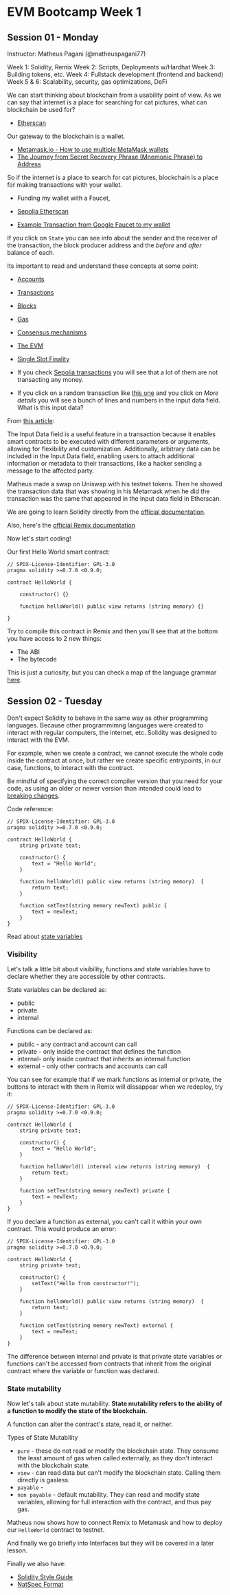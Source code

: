 # EVM Bootcamp Week 1

## Session 01 - Monday

Instructor: Matheus Pagani (@matheuspagani77)

Week 1: Solidity, Remix
Week 2: Scripts, Deployments w/Hardhat
Week 3: Building tokens, etc.
Week 4: Fullstack development (frontend and backend)
Week 5 & 6: Scalability, security, gas optimizations, DeFi

We can start thinking about blockchain from a usability point of view. As we can say that internet is a place for searching for cat pictures, what can blockchain be used for?

- [Etherscan](https://etherscan.io/)

Our gateway to the blockchain is a wallet.

- [Metamask.io - How to use multiple MetaMask wallets](https://support.metamask.io/managing-my-wallet/using-metamask/how-to-use-multiple-metamask-wallets/)
- [The Journey from Secret Recovery Phrase (Mnemonic Phrase) to Address](https://medium.com/mycrypto/the-journey-from-mnemonic-phrase-to-address-6c5e86e11e14)

So if the internet is a place to search for cat pictures, blockchain is a place for making transactions with your wallet.

- Funding my wallet with a Faucet,

- [Sepolia Etherscan](https://sepolia.etherscan.io/)

- [Example Transaction from Google Faucet to my wallet](https://sepolia.etherscan.io/tx/0x6102ee028a9c4f565bf20b3f59c93825d28b2a563471ab1d7196d8323ee281ad)

If you click on `State` you can see info about the sender and the receiver of the transaction, the block producer address and the _before_ and _after_ balance of each.

Its important to read and understand these concepts at some point:

- [Accounts](https://ethereum.org/en/developers/docs/accounts/)
- [Transactions](https://ethereum.org/en/developers/docs/transactions/)
- [Blocks](https://ethereum.org/en/developers/docs/blocks/)
- [Gas](https://ethereum.org/en/developers/docs/gas/)
- [Consensus mechanisms](https://ethereum.org/en/developers/docs/consensus-mechanisms/)
- [The EVM](https://ethereum.org/en/developers/docs/evm/)
- [Single Slot Finality](https://ethereum.org/en/roadmap/single-slot-finality)

- If you check [Sepolia transactions](https://sepolia.etherscan.io/txs) you will see that a lot of them are not transacting any money.

- If you click on a random transaction like [this one](https://sepolia.etherscan.io/tx/0x14d53b5a0f374ad64d44a773434cb5cc84e4e0db2dd5b671fbfd57d70e36fd2c) and you click on _More details_ you will see a bunch of lines and numbers in the input data field. What is this input data?

From [this article](https://info.etherscan.com/understanding-transaction-input-data/):

The Input Data field is a useful feature in a transaction because it enables smart contracts to be executed with different parameters or arguments, allowing for flexibility and customization. Additionally, arbitrary data can be included in the Input Data field, enabling users to attach additional information or metadata to their transactions, like a hacker sending a message to the affected party.

Matheus made a swap on Uniswap with his testnet tokens. Then he showed the transaction data that was showing in his Metamask when he did the transaction was the same that appeared in the input data field in Etherscan.

We are going to learn Solidity directly from the [official documentation](https://docs.soliditylang.org/en/v0.8.28/).

Also, here's the [official Remix documentation](https://remix-ide.readthedocs.io/en/latest/)

Now let's start coding!

Our first Hello World smart contract:

```solidity
// SPDX-License-Identifier: GPL-3.0
pragma solidity >=0.7.0 <0.9.0;

contract HelloWorld {

    constructor() {}

    function helloWorld() public view returns (string memory) {}

}
```

Try to compile this contract in Remix and then you'll see that at the bottom you have access to 2 new things:

- The ABI
- The bytecode

This is just a curiosity, but you can check a map of the language grammar [here](https://docs.soliditylang.org/en/v0.8.28/layout-of-source-files.html).

## Session 02 - Tuesday

Don't expect Solidity to behave in the same way as other programming languages. Because other programmimng languages were created to interact with regular computers, the internet, etc. Solidity was designed to interact with the EVM.

For example, when we create a contract, we cannot execute the whole code inside the contract at once, but rather we create specific entrypoints, in our case, functions, to interact with the contract.

Be mindful of specifying the correct compiler version that you need for your code, as using an older or newer version than intended could lead to [breaking changes](https://docs.soliditylang.org/en/latest/080-breaking-changes.html).

Code reference:

```solidity
// SPDX-License-Identifier: GPL-3.0
pragma solidity >=0.7.0 <0.9.0;

contract HelloWorld {
    string private text;

    constructor() {
        text = "Hello World";
    }

    function helloWorld() public view returns (string memory)  {
        return text;
    }

    function setText(string memory newText) public {
        text = newText;
    }
}
```

Read about [state variables](https://docs.soliditylang.org/en/latest/structure-of-a-contract.html#state-variables)

### Visibility

Let's talk a little bit about visibility, functions and state variables have to declare whether they are accessible by other contracts.

State variables can be declared as:

- public
- private
- internal

Functions can be declared as:

- public - any contract and account can call
- private - only inside the contract that defines the function
- internal- only inside contract that inherits an internal function
- external - only other contracts and accounts can call

You can see for example that if we mark functions as internal or private, the buttons to interact with them in Remix will dissappear when we redeploy, try it:

```solidity
// SPDX-License-Identifier: GPL-3.0
pragma solidity >=0.7.0 <0.9.0;

contract HelloWorld {
    string private text;

    constructor() {
        text = "Hello World";
    }

    function helloWorld() internal view returns (string memory)  {
        return text;
    }

    function setText(string memory newText) private {
        text = newText;
    }
}
```

If you declare a function as external, you can't call it within your own contract. This would produce an error:

```solidity
// SPDX-License-Identifier: GPL-3.0
pragma solidity >=0.7.0 <0.9.0;

contract HelloWorld {
    string private text;

    constructor() {
        setText("Hello from constructor!");
    }

    function helloWorld() public view returns (string memory)  {
        return text;
    }

    function setText(string memory newText) external {
        text = newText;
    }
}
```

The difference between internal and private is that private state variables or functions can't be accessed from contracts that inherit from the original contract where the variable or function was declared.

### State mutability

Now let's talk about state mutability. **State mutability refers to the ability of a function to modify the state of the blockchain.**

A function can alter the contract's state, read it, or neither.

Types of State Mutability

- `pure` - these do not read or modify the blockchain state. They consume the least amount of gas when called externally, as they don't interact with the blockchain state.
- `view` - can read data but can't modify the blockchain state. Calling them directly is gasless.
- `payable` -
- `non payable` - default mutability. They can read and modify state variables, allowing for full interaction with the contract, and thus pay gas.

Matheus now shows how to connect Remix to Metamask and how to deploy our `HelloWorld` contract to testnet.

And finally we go briefly into Interfaces but they will be covered in a later lesson.

Finally we also have:

- [Solidity Style Guide](https://docs.soliditylang.org/en/latest/style-guide.html)
- [NatSpec Format](https://docs.soliditylang.org/en/latest/natspec-format.html#natspec)

